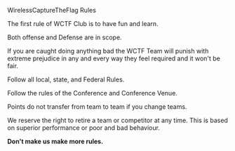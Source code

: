 WirelessCaptureTheFlag Rules

The first rule of WCTF Club is to have fun and learn.

Both offense and Defense are in scope.

If you are caught doing anything bad the WCTF Team will punish with extreme prejudice in any and every way they feel required and it won't be fair.

Follow all local, state, and Federal Rules.

Follow the rules of the Conference and Conference Venue.

Points do not transfer from team to team if you change teams.

We reserve the right to retire a team or competitor at any time.  This is based on superior performance or poor and bad behaviour.

**Don't make us make more rules.**
